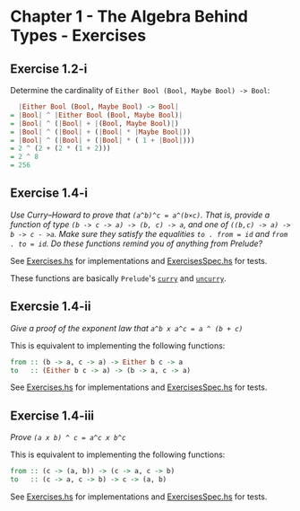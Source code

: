 # Chapter 1 - The Algebra Behind Types - Exercises

## Exercise 1.2-i

Determine the cardinality of `Either Bool (Bool, Maybe Bool) -> Bool`:

```haskell
  |Either Bool (Bool, Maybe Bool) -> Bool|
= |Bool| ^ |Either Bool (Bool, Maybe Bool)|
= |Bool| ^ (|Bool| + |(Bool, Maybe Bool)|)
= |Bool| ^ (|Bool| + (|Bool| * |Maybe Bool|))
= |Bool| ^ (|Bool| + (|Bool| * ( 1 + |Bool|)))
= 2 ^ (2 + (2 * (1 + 2)))
= 2 ^ 8
= 256
```


## Exercise 1.4-i

_Use Curry–Howard to prove that `(a^b)^c = a^(b×c)`.  That is, provide a
function of type `(b -> c -> a) -> (b, c) -> a`, and one of
`((b,c) -> a) -> b -> c - >a`.  Make sure they satisfy the equalities
`to . from = id` and `from . to = id`.  Do these functions remind you of
anything from Prelude?_

See [Exercises.hs](Exercises.hs) for implementations and [ExercisesSpec.hs](../../../test/ThinkingWithTypes/Chapter01/ExercisesSpec.hs) for tests.

These functions are basically `Prelude`'s [`curry`](https://hackage.haskell.org/package/base-4.12.0.0/docs/Prelude.html#v:curry) and [`uncurry`](https://hackage.haskell.org/package/base-4.12.0.0/docs/Prelude.html#v:uncurry).


## Exercsie 1.4-ii

_Give a proof of the exponent law that `a^b x a^c = a ^ (b + c)`_

This is equivalent to implementing the following functions:

```haskell
from :: (b -> a, c -> a) -> Either b c -> a
to   :: (Either b c -> a) -> (b -> a, c -> a)
```

See [Exercises.hs](Exercises.hs) for implementations and [ExercisesSpec.hs](../../../test/ThinkingWithTypes/Chapter01/ExercisesSpec.hs) for tests.


## Exercise 1.4-iii

_Prove `(a x b) ^ c = a^c x b^c`_

This is equivalent to implementing the following functions:

```haskell
from :: (c -> (a, b)) -> (c -> a, c -> b)
to   :: (c -> a, c -> b) -> c -> (a, b)
```

See [Exercises.hs](Exercises.hs) for implementations and [ExercisesSpec.hs](../../../test/ThinkingWithTypes/Chapter01/ExercisesSpec.hs) for tests.